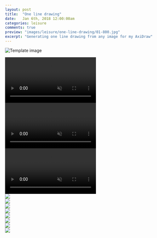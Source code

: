 ```yaml
---
layout: post
title:  "One line drawing"
date: 	Jan 6th, 2018 12:00:00am
categories: leisure
comments: true
preview: "images/leisure/one-line-drawing/01-800.jpg"
excerpt: "Generating one line drawing from any image for my AxiDraw"
---
```


![Template image](/images/leisure/one-line-drawing/02.jpg)


<div class="uk-grid" data-uk-grid-margin="">
    <div class="uk-width-large-1-3 uk-width-medium-1-2 uk-width-small-1-1">
        <video loop="" autoplay="" muted>
            <source src="/images/leisure/one-line-drawing/darth1.mp4" type="video/mp4">
        </video>
    </div>
    <div class="uk-width-large-1-3 uk-width-medium-1-2 uk-width-small-1-1">
        <video loop="" autoplay="" muted>
            <source src="/images/leisure/one-line-drawing/darth2.mp4" type="video/mp4">
        </video>
    </div>
    <div class="uk-width-large-1-3 uk-width-medium-1-2 uk-width-small-1-1">
        <video loop="" autoplay="" muted>
            <source src="/images/leisure/one-line-drawing/darth3.mp4" type="video/mp4">
        </video>
    </div>
</div>

<div class="uk-grid" data-uk-grid-margin="">
    <div class="uk-width-large-4-5 uk-width-medium-4-5 uk-width-small-1-1">
         <img src="/images/leisure/one-line-drawing/04.jpg" class="uk-responsive-width">
    </div>
    <div class="uk-width-large-1-5 uk-width-medium-1-5 uk-hidden-small">
         <img src="/images/leisure/one-line-drawing/04.jpg" class="uk-responsive-width">
    </div>
</div>

<div class="uk-grid" data-uk-grid-margin="">
    <div class="uk-width-large-1-1 uk-width-medium-1-1 uk-width-small-1-1">
         <img src="/images/leisure/one-line-drawing/05.jpg" class="uk-responsive-width">
    </div>
</div>

<div class="uk-grid" data-uk-grid-margin="">
    <div class="uk-width-large-1-1 uk-width-medium-1-1 uk-width-small-1-1">
         <img src="/images/leisure/one-line-drawing/06.jpg" class="uk-responsive-width">
    </div>
</div>

<div class="uk-grid" data-uk-grid-margin="">
    <div class="uk-width-large-1-1 uk-width-medium-1-1 uk-width-small-1-1">
         <img src="/images/leisure/one-line-drawing/07.jpg" class="uk-responsive-width">
    </div>
</div>
<div class="uk-grid" data-uk-grid-margin="">
    <div class="uk-width-large-1-1 uk-width-medium-1-1 uk-width-small-1-1">
         <img src="/images/leisure/one-line-drawing/08.jpg" class="uk-responsive-width">
    </div>
</div>
<div class="uk-grid" data-uk-grid-margin="">
    <div class="uk-width-large-4-5 uk-width-medium-4-5 uk-width-small-1-1">
         <img src="/images/leisure/one-line-drawing/03.jpg" class="uk-responsive-width">
    </div>
    <div class="uk-width-large-1-5 uk-width-medium-1-5 uk-hidden-small">
         <img src="/images/leisure/one-line-drawing/03.jpg" class="uk-responsive-width">
    </div>
</div>